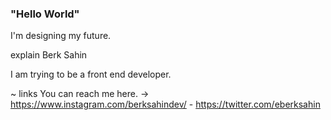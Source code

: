 ### "Hello World" 

I'm designing my future.

explain Berk Sahin

I am trying to be a front end developer.

~ links You can reach me here. -> https://www.instagram.com/berksahindev/ - https://twitter.com/eberksahin
